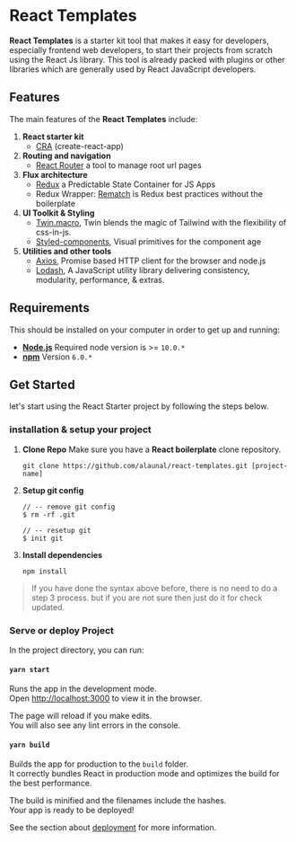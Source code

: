 # React Templates
**React Templates** is a starter kit tool that makes it easy for developers, especially frontend web developers, to start their projects from scratch using the React Js library. This tool is already packed with plugins or other libraries which are generally used by React JavaScript developers.

## Features
The main features of the **React Templates** include:

1. **React starter kit**
	 - [CRA](https://create-react-app.dev/ "Create react app") (create-react-app)
2. **Routing and navigation**
	-   [React Router](https://github.com/ReactTraining/react-router "React Router")  a tool to manage root url pages
3. **Flux architecture**
	-   [Redux](https://redux.js.org/docs/introduction/ "Redux") a Predictable State Container for JS Apps
	-   Redux Wrapper: [Rematch](https://github.com/rematch/rematch "Rematch Js") is Redux best practices without the boilerplate
4. **UI Toolkit & Styling** 
	- [Twin.macro](https://github.com/ben-rogerson/twin.macro "https://github.com/ben-rogerson/twin.macro"), Twin blends the magic of Tailwind with the flexibility of css-in-js.
	- [Styled-components](https://styled-components.com/ "https://styled-components.com/"), Visual primitives for the component age
5. **Utilities and other tools**
	- [Axios](https://www.npmjs.com/package/axios "https://www.npmjs.com/package/axios"), Promise based HTTP client for the browser and node.js
	- [Lodash](https://lodash.com/ "https://lodash.com/"), A JavaScript utility library delivering consistency, modularity, performance, & extras.

## Requirements

This should be installed on your computer in order to get up and running:

- **[Node.js](https://nodejs.org/en/)** Required node version is >= `10.0.*`
- **[npm](https://www.npmjs.com/)** Version `6.0.*`

## Get Started
let's start using the React Starter project by following the steps below.

### installation & setup your project

1. **Clone Repo** Make sure you have a **React boilerplate** clone repository.
	```
	git clone https://github.com/alaunal/react-templates.git [project-name]
	```
2. **Setup git config**
	```
	// -- remove git config
	$ rm -rf .git

	// -- resetup git
	$ init git
	```
3. **Install dependencies**
	```
	npm install
	```
> If you have done the syntax above before, there is no need to do a step 3 process. but if you are not sure then just do it for check updated.

### Serve or deploy Project

In the project directory, you can run:

#### `yarn start`

Runs the app in the development mode.  
Open [http://localhost:3000](http://localhost:3000) to view it in the browser.

The page will reload if you make edits.  
You will also see any lint errors in the console.

#### `yarn build`

Builds the app for production to the `build` folder.  
It correctly bundles React in production mode and optimizes the build for the best performance.

The build is minified and the filenames include the hashes.  
Your app is ready to be deployed!

See the section about [deployment](https://facebook.github.io/create-react-app/docs/deployment) for more information.

